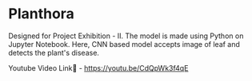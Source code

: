 # Planthora
Designed for Project Exhibition - II.
The model is made using Python on Jupyter Notebook.
Here, CNN based model accepts image of leaf and detects the plant's disease.

Youtube Video Link🦖 -
https://youtu.be/CdQpWk3f4qE 
